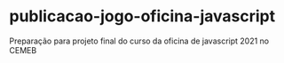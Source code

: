 # publicacao-jogo-oficina-javascript
Preparação para projeto final do curso da oficina de javascript 2021 no CEMEB
